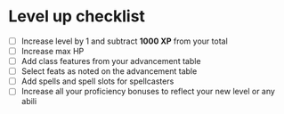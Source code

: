 # Level up checklist
* [ ] Increase level by 1 and subtract **1000 XP** from your total
* [ ] Increase max HP
* [ ] Add class features from your advancement table
* [ ] Select feats as noted on the advancement table
* [ ] Add spells and spell slots for spellcasters
* [ ] Increase all your proficiency bonuses to reflect your new level or any abili